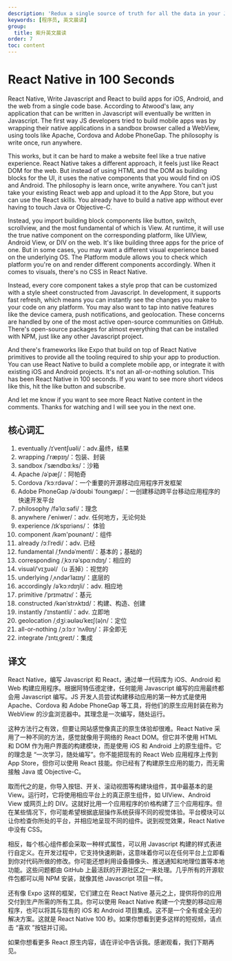 ```yaml
---
description: 'Redux a single source of truth for all the data in your Javascript application.'
keywords: [程序员, 英文晨读]
group:
  title: 紫升英文晨读
order: 7
toc: content
---
```


# React Native in 100 Seconds

React Native, Write Javascript and React to build apps for iOS, Android, and the web from a single code base. According to Atwood's law, any application that can be written in Javascript will eventually be written in Javascript. The first way JS developers tried to build mobile apps was by wrapping their native applications in a sandbox browser called a WebView, using tools like Apache, Cordova and Adobe PhoneGap. The philosophy is write once, run anywhere.

This works, but it can be hard to make a website feel like a true native experience. React Native takes a different approach, it feels just like React DOM for the web. But instead of using HTML and the DOM as building blocks for the UI, it uses the native components that you would find on iOS and Android. The philosophy is learn once, write anywhere. You can't just take your existing React web app and upload it to the App Store, but you can use the React skills. You already have to build a native app without ever having to touch Java or Objective-C.

Instead, you import building block components like button, switch, scrollview, and the most fundamental of which is View. At runtime, it will use the true native component on the corresponding platform, like UIView, Android View, or DIV on the web. It's like building three apps for the price of one. But in some cases, you may want a different visual experience based on the underlying OS. The Platform module allows you to check which platform you're on and render different components accordingly. When it comes to visuals, there's no CSS in React Native.

Instead, every core component takes a style prop that can be customized with a style sheet constructed from Javascript. In development, it supports fast refresh, which means you can instantly see the changes you make to your code on any platform. You may also want to tap into native features like the device camera, push notifications, and geolocation. These concerns are handled by one of the most active open-source communities on GitHub. There's open-source packages for almost everything that can be installed with NPM, just like any other Javascript project.

And there's frameworks like Expo that build on top of React Native primitives to provide all the tooling required to ship your app to production. You can use React Native to build a complete mobile app, or integrate it with existing iOS and Android projects. It's not an all-or-nothing solution. This has been React Native in 100 seconds. If you want to see more short videos like this, hit the like button and subscribe.

And let me know if you want to see more React Native content in the comments. Thanks for watching and I will see you in the next one.

## 核心词汇

1. eventually /ɪˈventʃuəli/：adv.最终，结果
1. wrapping /ˈræpɪŋ/：包装、封装
1. sandbox /ˈsændbɑːks/：沙箱
1. Apache /əˈpæʃ/：阿帕奇
1. Cordova /ˈkɔːrdəvə/：一个重要的开源移动应用程序开发框架
1. Adobe PhoneGap /əˈdoʊbi ˈfoʊnɡæp/：一创建移动跨平台移动应用程序的快速开发平台
1. philosophy /fəˈlɑːsəfi/：理念
1. anywhere /ˈeniwer/：adv. 任何地方，无论何处
1. experience /ɪkˈspɪriəns/： 体验
1. component /kəm'poʊnənt/：组件
1. already /ɔːlˈredi/：adv. 已经
1. fundamental /ˌfʌndəˈmentl/：基本的；基础的
1. corresponding /ˌkɔːrəˈspɑːndɪŋ/：相应的
1. visual/ˈvɪʒuəl/（u 丢掉）：视觉的
1. underlying /ˌʌndərˈlaɪɪŋ/：底层的
1. accordingly /əˈkɔːrdɪŋli/：adv. 相应地
1. primitive /ˈprɪmətɪv/：基元
1. constructed /kənˈstrʌktɪd/：构建、构造、创建
1. instantly /ˈɪnstəntli/：adv. 立即地
1. geolocation /ˌdʒiːəʊləʊˈkeɪʃ(ə)n/：定位
1. all-or-nothing /ˌɔːlɔːr ˈnʌθɪŋ/：非全即无
1. integrate /ˈɪntɪˌɡreɪt/：集成

## 译文

React Native，编写 Javascript 和 React，通过单一代码库为 iOS、Android 和 Web 构建应用程序。根据阿特伍德定律，任何能用 Javascript 编写的应用最终都会用 Javascript 编写。JS 开发人员尝试构建移动应用的第一种方式是使用 Apache、Cordova 和 Adobe PhoneGap 等工具，将他们的原生应用封装在称为 WebView 的沙盒浏览器中。其理念是一次编写，随处运行。

这种方法行之有效，但要让网站感觉像真正的原生体验却很难。React Native 采用了一种不同的方法，感觉就像用于网络的 React DOM。但它并不使用 HTML 和 DOM 作为用户界面的构建模块，而是使用 iOS 和 Android 上的原生组件。它的理念是 “一次学习，随处编写”。你不能把现有的 React Web 应用程序上传到 App Store，但你可以使用 React 技能。你已经有了构建原生应用的能力，而无需接触 Java 或 Objective-C。

取而代之的是，你导入按钮、开关、滚动视图等构建块组件，其中最基本的是 View。运行时，它将使用相应平台上的真正原生组件，如 UIView、Android View 或网页上的 DIV。这就好比用一个应用程序的价格构建了三个应用程序。但在某些情况下，你可能希望根据底层操作系统获得不同的视觉体验。平台模块可以让你检查你所处的平台，并相应地呈现不同的组件。说到视觉效果，React Native 中没有 CSS。

相反，每个核心组件都会采取一种样式属性，可以用 Javascript 构建的样式表进行自定义。在开发过程中，它支持快速刷新，这意味着你可以在任何平台上立即看到你对代码所做的修改。你可能还想利用设备摄像头、推送通知和地理位置等本地功能。这些问题都由 GitHub 上最活跃的开源社区之一来处理。几乎所有的开源软件包都可以用 NPM 安装，就像其他 Javascript 项目一样。

还有像 Expo 这样的框架，它们建立在 React Native 基元之上，提供将你的应用交付到生产所需的所有工具。你可以使用 React Native 构建一个完整的移动应用程序，也可以将其与现有的 iOS 和 Android 项目集成。这不是一个全有或全无的解决方案。这就是 React Native 100 秒。如果你想看到更多这样的短视频，请点击 “喜欢 ”按钮并订阅。

如果你想看更多 React 原生内容，请在评论中告诉我。感谢观看，我们下期再见。
